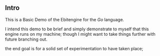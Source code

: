## Intro

This is a Basic Demo of the Ebitengine for the *Go* language.

I intend this demo to be brief and simply demonstrate to myself that this engine runs on my machine; 
though I might want to take things further with future branching out.

the end goal is for a solid set of experimentation to have taken place;
